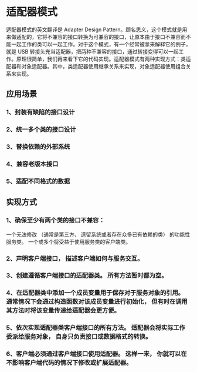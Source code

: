# 适配器模式
适配器模式的英文翻译是 Adapter Design Pattern。顾名思义，这个模式就是用来做适配的，它将不兼容的接口转换为可兼容的接口，让原本由于接口不兼容而不能一起工作的类可以一起工作。对于这个模式，有一个经常被拿来解释它的例子，就是 USB 转接头充当适配器，把两种不兼容的接口，通过转接变得可以一起工作。原理很简单，我们再来看下它的代码实现。适配器模式有两种实现方式：类适配器和对象适配器。其中，类适配器使用继承关系来实现，对象适配器使用组合关系来实现。

## 应用场景
### 1、封装有缺陷的接口设计
### 2、统一多个类的接口设计
### 3、替换依赖的外部系统
### 4、兼容老版本接口
### 5、适配不同格式的数据

## 实现方式
### 1、确保至少有两个类的接口不兼容：
一个无法修改 （通常是第三方、 遗留系统或者存在众多已有依赖的类） 的功能性服务类。
一个或多个将受益于使用服务类的客户端类。
### 2、声明客户端接口， 描述客户端如何与服务交互。

### 3、创建遵循客户端接口的适配器类。 所有方法暂时都为空。

### 4、在适配器类中添加一个成员变量用于保存对于服务对象的引用。 通常情况下会通过构造函数对该成员变量进行初始化， 但有时在调用其方法时将该变量传递给适配器会更方便。

### 5、依次实现适配器类客户端接口的所有方法。 适配器会将实际工作委派给服务对象， 自身只负责接口或数据格式的转换。

### 6、客户端必须通过客户端接口使用适配器。 这样一来， 你就可以在不影响客户端代码的情况下修改或扩展适配器。